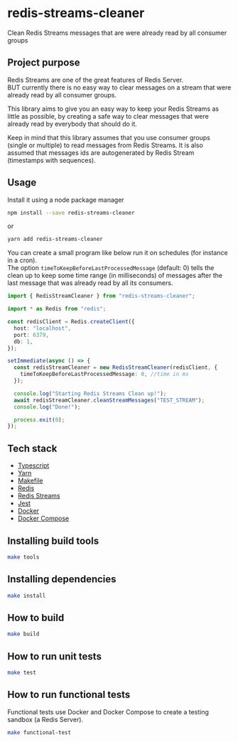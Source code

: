 # redis-streams-cleaner

Clean Redis Streams messages that are were already read by all consumer groups

## Project purpose

Redis Streams are one of the great features of Redis Server.  
BUT currently there is no easy way to clear messages on a stream that were already read by all consumer groups.

This library aims to give you an easy way to keep your Redis Streams as little as possible, by creating a safe way to clear messages that were already read by everybody that should do it.

Keep in mind that this library assumes that you use consumer groups (single or multiple) to read messages from Redis Streams. It is also assumed that messages ids are autogenerated by Redis Stream (timestamps with sequences).

## Usage

Install it using a node package manager

```bash 
npm install --save redis-streams-cleaner
```

or

```bash 
yarn add redis-streams-cleaner
```

You can create a small program like below run it on schedules (for instance in a cron).  
The option ```timeToKeepBeforeLastProcessedMessage``` (default: 0) tells the clean up to keep some time range (in milliseconds) of messages after the last message that was already read by all its consumers.

```typescript
import { RedisStreamCleaner } from "redis-streams-cleaner";

import * as Redis from "redis";

const redisClient = Redis.createClient({
  host: "localhost",
  port: 6379,
  db: 1,
});

setImmediate(async () => {
  const redisStreamCleaner = new RedisStreamCleaner(redisClient, {
    timeToKeepBeforeLastProcessedMessage: 0, //time in ms
  });

  console.log("Starting Redis Streams Clean up!");
  await redisStreamCleaner.cleanStreamMessages("TEST_STREAM");
  console.log("Done!");

  process.exit(0);
});

```

## Tech stack

- [Typescript](https://www.typescriptlang.org/)
- [Yarn](https://yarnpkg.com/)
- [Makefile](https://pt.wikipedia.org/wiki/Makefile)
- [Redis](https://redis.io/)
- [Redis Streams](https://redis.io/topics/streams-intro)
- [Jest](https://jestjs.io/)
- [Docker](https://www.docker.com/)
- [Docker Compose](https://docs.docker.com/compose/)

## Installing build tools

```bash
make tools
```

## Installing dependencies

```bash
make install
```

## How to build

```bash
make build
```

## How to run unit tests

```bash
make test
```

## How to run functional tests

Functional tests use Docker and Docker Compose to create a testing sandbox (a Redis Server).

```bash
make functional-test
```
